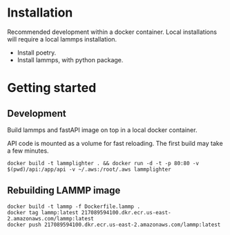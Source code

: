 # Installation

Recommended development within a docker container. Local installations will require a local lammps installation.

- Install poetry.
- Install lammps, with python package.

# Getting started

## Development
Build lammps and fastAPI image on top in a local docker container. 

API code is mounted as a volume for fast reloading. The first build may take a few minutes.

```
docker build -t lammplighter . && docker run -d -t -p 80:80 -v $(pwd)/api:/app/api -v ~/.aws:/root/.aws lammplighter
```

## Rebuilding LAMMP image
```
docker build -t lammp -f Dockerfile.lammp .
docker tag lammp:latest 217089594100.dkr.ecr.us-east-2.amazonaws.com/lammp:latest
docker push 217089594100.dkr.ecr.us-east-2.amazonaws.com/lammp:latest
```
